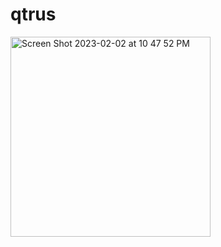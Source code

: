 # qtrus

<img width="320" alt="Screen Shot 2023-02-02 at 10 47 52 PM" src="https://user-images.githubusercontent.com/7339205/216531752-f005bc9c-c0fc-4309-bf75-caceb66d32c4.png">
